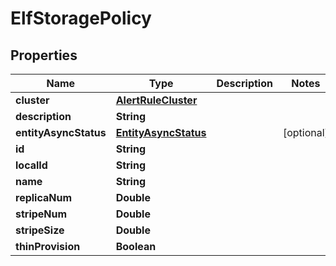 

# ElfStoragePolicy


## Properties

Name | Type | Description | Notes
------------ | ------------- | ------------- | -------------
**cluster** | [**AlertRuleCluster**](AlertRuleCluster.md) |  | 
**description** | **String** |  | 
**entityAsyncStatus** | [**EntityAsyncStatus**](EntityAsyncStatus.md) |  |  [optional]
**id** | **String** |  | 
**localId** | **String** |  | 
**name** | **String** |  | 
**replicaNum** | **Double** |  | 
**stripeNum** | **Double** |  | 
**stripeSize** | **Double** |  | 
**thinProvision** | **Boolean** |  | 



